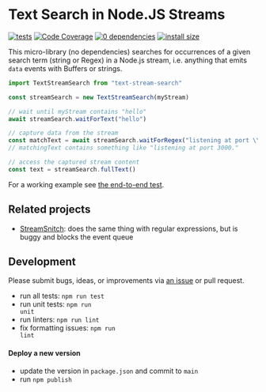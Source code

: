 # Text Search in Node.JS Streams

[![tests](https://github.com/kevgo/node-text-stream-search/actions/workflows/test.yml/badge.svg)](https://github.com/kevgo/node-text-stream-search/actions/workflows/test.yml)
[![Code Coverage](https://coveralls.io/repos/github/kevgo/node-text-stream-search/badge.svg?branch=main)](https://coveralls.io/github/kevgo/node-text-stream-search?branch=main)
[![0 dependencies](https://img.shields.io/badge/dependencies-0-brightgreen.svg)](https://github.com/kevgo/node-text-stream-search/blob/main/package.json)
[![install size](https://packagephobia.now.sh/badge?p=text-stream-search)](https://packagephobia.now.sh/result?p=text-stream-search)

This micro-library (no dependencies) searches for occurrences of a given search
term (string or Regex) in a Node.js stream, i.e. anything that emits `data`
events with Buffers or strings.

```javascript
import TextStreamSearch from "text-stream-search"

const streamSearch = new TextStreamSearch(myStream)

// wait until myStream contains "hello"
await streamSearch.waitForText("hello")

// capture data from the stream
const matchText = await streamSearch.waitForRegex("listening at port \\d+.")
// matchingText contains something like "listening at port 3000."

// access the captured stream content
const text = streamSearch.fullText()
```

For a working example see [the end-to-end test](./test/fulltext.test.ts).

## Related projects

- [StreamSnitch](https://github.com/dmotz/stream-snitch): does the same thing
  with regular expressions, but is buggy and blocks the event queue

## Development

Please submit bugs, ideas, or improvements via
[an issue](https://github.com/kevgo/node-text-stream-accumulator/issues/new) or
pull request.

- run all tests: <code type="npm/script-call">npm run test</code>
- run unit tests: <code type="npm/script-call">npm run unit</code>
- run linters: <code type="npm/script-call">npm run lint</code>
- fix formatting issues: <code type="npm/script-call">npm run lint</code>

#### Deploy a new version

- update the version in `package.json` and commit to `main`
- run `npm publish`
